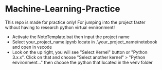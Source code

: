 # Machine-Learning-Practice
This repo is made for practice only!
For jumping into the project faster without having to research python virtual evnironment!
- Activate the NoteTemplate.bat then input the project name
- Select your_project_name.ipynb locate in .\your_project_name\notebook and open in vscode
- Look on the up right, you will see "Select Kernel" button or "Python 3.x.x". Click on that and choose "Select another kernel" > "Python environment..." then choose the python that located in the venv folder
